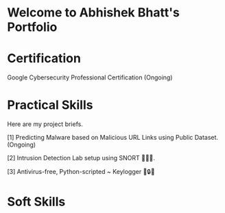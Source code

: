 # Welcome to Abhishek Bhatt's Portfolio

# Certification

  Google Cybersecurity Professional Certification (Ongoing)

# Practical Skills

Here are my project briefs.

[1] Predicting Malware based on Malicious URL Links using Public Dataset.(Ongoing)

[2] Intrusion Detection Lab setup using SNORT :pig_nose::pig2::pig:.

[3] Antivirus-free, Python-scripted ~ Keylogger :key::lock::page_facing_up:

 
# Soft Skills
